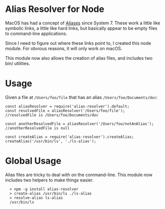 Alias Resolver for Node
=======================

MacOS has had a concept of [Aliases](https://support.apple.com/kb/PH19065?locale=en_GB) since System 7.
These work a little like symbolic links, a little like hard links, but basically appear to be empty files 
to command-line applications.

Since I need to figure out where these links point to, I created this node
module. For obvious reasons, it will only work on macOS.

This module now also allows the creation of alias files, and includes two bin/ utilities.

Usage
=====

Given a file at `/Users/foo/file` that has an alias `/Users/foo/Documents/doc`:
    
    const aliasResolver = require('alias-resolver').default;
    const resolvedFile = aliasResolver('/Users/foo/file'); 
    //resolvedFile is /Users/foo/Documents/doc

    const anotherResolvedFile = aliasResolver('/Users/foo/notAnAlias');
    //anotherResolvedFile is null

    const createAlias = require('alias-resolver').createAlias;
    createAlias('/usr/bin/ls', './ls-alias');

Global Usage
============

Alias files are tricky to deal with on the command-line. This module now
includes two helpers to make things easier.

      > npm -g install alias-resolver
      > create-alias /usr/bin/ls ./ls-alias
      > resolve-alias ls-alias
      /usr/bin/ls


